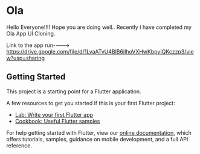 # Ola

Hello Everyone!!!! Hope you are doing well.. Recently I have completed my Ola App UI Cloning.

Link to the app run----> https://drive.google.com/file/d/1LvaATvU4BlB6iIhoVXHwKbpyIQKczzp3/view?usp=sharing

## Getting Started

This project is a starting point for a Flutter application.

A few resources to get you started if this is your first Flutter project:

- [Lab: Write your first Flutter app](https://flutter.dev/docs/get-started/codelab)
- [Cookbook: Useful Flutter samples](https://flutter.dev/docs/cookbook)

For help getting started with Flutter, view our
[online documentation](https://flutter.dev/docs), which offers tutorials,
samples, guidance on mobile development, and a full API reference.
